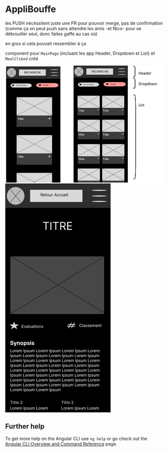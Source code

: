 # AppliBouffe

les PUSH nécéssitent juste une PR pour pouvoir merge, pas de confirmation (comme ça on peut push sans attendre les amis -et Nico- pour se débrouiller seul, donc faites gaffe au cas où)  
  
en gros si cela pouvait ressembler à ça  
  
component pour `MainPage` (incluant les app Header, Dropdown et List) et `MealCliked` créé
  
![imageWireframe](./src/assets/images/mainPagewireframe.jpg) ![imageWireframeClicked](./src/assets/images/mealClickedWireframe.jpg)  

## Further help

To get more help on the Angular CLI use `ng help` or go check out the [Angular CLI Overview and Command Reference](https://angular.io/cli) page.
